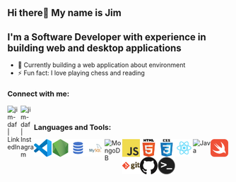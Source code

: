 ## Hi there👋 My name is Jim


## I'm a Software Developer with experience in building web and desktop applications

- 🌱 Currently building a web application about environment
- ⚡ Fun fact: I love playing chess and reading

### Connect with me:

[<img align="left" alt="jim-daf | LinkedIn" width="30px" src="https://upload.wikimedia.org/wikipedia/commons/thumb/e/e9/Linkedin_icon.svg/1024px-Linkedin_icon.svg.png" />][linkedin]
[<img align="left" alt="jim-daf | Instagram" width="30px" src="https://upload.wikimedia.org/wikipedia/commons/thumb/5/58/Instagram-Icon.png/1200px-Instagram-Icon.png" />][instagram]

<br />

### Languages and Tools:

<img align="left" alt="Visual Studio Code" width="40px" src="https://raw.githubusercontent.com/github/explore/80688e429a7d4ef2fca1e82350fe8e3517d3494d/topics/visual-studio-code/visual-studio-code.png" />
<img align="left" alt="Node.js" width="40px" src="https://raw.githubusercontent.com/github/explore/80688e429a7d4ef2fca1e82350fe8e3517d3494d/topics/nodejs/nodejs.png" />
<img align="left" alt="SQL" width="40px" src="https://raw.githubusercontent.com/github/explore/80688e429a7d4ef2fca1e82350fe8e3517d3494d/topics/sql/sql.png" />
<img align="left" alt="MySQL" width="40px" src="https://raw.githubusercontent.com/github/explore/80688e429a7d4ef2fca1e82350fe8e3517d3494d/topics/mysql/mysql.png" />

<img align="left" alt="MongoDB" width="40px" src="https://mma.prnewswire.com/media/384058/MongoDB_Logo.jpg?p=publish" />
<img align="left" alt="JavaScript" width="40px" src="https://raw.githubusercontent.com/github/explore/80688e429a7d4ef2fca1e82350fe8e3517d3494d/topics/javascript/javascript.png" />
<img align="left" alt="HTML5" width="40px" src="https://raw.githubusercontent.com/github/explore/80688e429a7d4ef2fca1e82350fe8e3517d3494d/topics/html/html.png" />
<img align="left" alt="CSS3" width="40px" src="https://raw.githubusercontent.com/github/explore/80688e429a7d4ef2fca1e82350fe8e3517d3494d/topics/css/css.png" />
<img align="left" alt="React" width="40px" src="https://raw.githubusercontent.com/github/explore/80688e429a7d4ef2fca1e82350fe8e3517d3494d/topics/react/react.png" />
<img align="left" alt="Java" width="40px" src="https://cdn.iconscout.com/icon/free/png-256/java-60-1174953.png" />
<img align="left" alt="Swift" width="40px" src="https://raw.githubusercontent.com/github/explore/80688e429a7d4ef2fca1e82350fe8e3517d3494d/topics/swift/swift.png" />
<img align="left" alt="Git" width="40px" src="https://raw.githubusercontent.com/github/explore/80688e429a7d4ef2fca1e82350fe8e3517d3494d/topics/git/git.png" />
<img align="left" alt="GitHub" width="40px" src="https://raw.githubusercontent.com/github/explore/78df643247d429f6cc873026c0622819ad797942/topics/github/github.png" />
<img align="left" alt="Terminal" width="40px" src="https://raw.githubusercontent.com/github/explore/78df643247d429f6cc873026c0622819ad797942/topics/terminal/terminal.png" />


<br />
<br />




[instagram]: https://www.instagram.com/_dimitris_dafnis/
[linkedin]: https://www.linkedin.com/in/dimitris-dafnis-972116203/


